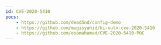 ```yaml
---
id: CVE-2020-5410
pocs:
    - https://github.com/dead5nd/config-demo
    - https://github.com/mugisyahid/ki-vuln-cve-2020-5410
    - https://github.com/osamahamad/CVE-2020-5410-POC
---
```

